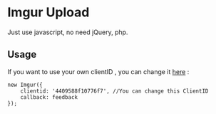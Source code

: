 # Imgur Upload
Just use javascript, no need jQuery, php.

## Usage
If you want to use your own clientID , you can change it [here](/blob/master/js/upload.js#L11) :
```
new Imgur({ 
    clientid: '4409588f10776f7', //You can change this ClientID
    callback: feedback 
});
```

